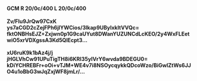 #### GCM R 20/0c/400 L 20/0c/400
**Zv/FIu9JrQw97CxK**<br/>**ys7aCGD2cZejFPh6jlYWCios/3lkap9UBylxkItVVQc=**<br/>**fktONBHsEJZ+Zxjwn0p1G9caUYut8DWanYUZUNCdLcKEO/2y4WxFLEetwiO5xrVDXgssA3Kd5QlEcpt3...**<br/><br/>
**xU6ruK9k1bAz4j/j**<br/>**jHGLVhCw91UPuTigTH8i6KRI35yIVrY6wvda9BDEGU0=**<br/>**kDiYCHREBFr+oOi+vTJM+WE4v7i8NSOycqykkQDcoWzo/BiGwlZtWs6JJO4u1oBbG3wJqZxjWF8jmLr/...**